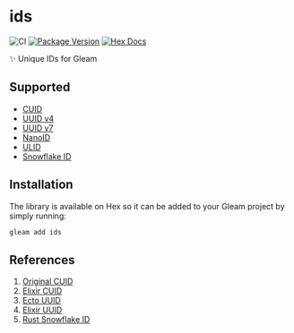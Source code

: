 # ids

![CI](https://github.com/lrosa007/ids/workflows/test/badge.svg?branch=main)
[![Package Version](https://img.shields.io/hexpm/v/ids)](https://hex.pm/packages/ids)
[![Hex Docs](https://img.shields.io/badge/hex-docs-ffaff3)](https://hexdocs.pm/ids/)

✨ Unique IDs for Gleam

## Supported

- [CUID](https://github.com/ericelliott/cuid)
- [UUID v4](https://en.wikipedia.org/wiki/Universally_unique_identifier)
- [UUID v7](https://www.ietf.org/archive/id/draft-peabody-dispatch-new-uuid-format-04.html#section-5.2)
- [NanoID](https://github.com/ai/nanoid)
- [ULID](https://github.com/ulid/spec)
- [Snowflake ID](https://en.wikipedia.org/wiki/Snowflake_ID)

## Installation

The library is available on Hex so it can be added to your Gleam project by simply running:

```sh
gleam add ids
```

## References

1. [Original CUID](https://en.wikipedia.org/wiki/Universally_unique_identifier)
2. [Elixir CUID](https://github.com/duailibe/cuid)
3. [Ecto UUID](https://github.com/elixir-ecto/ecto/blob/v3.5.4/lib/ecto/uuid.ex)
4. [Elixir UUID](https://github.com/bitwalker/uniq)
5. [Rust Snowflake ID](https://github.com/BinChengZhao/snowflake-rs)
